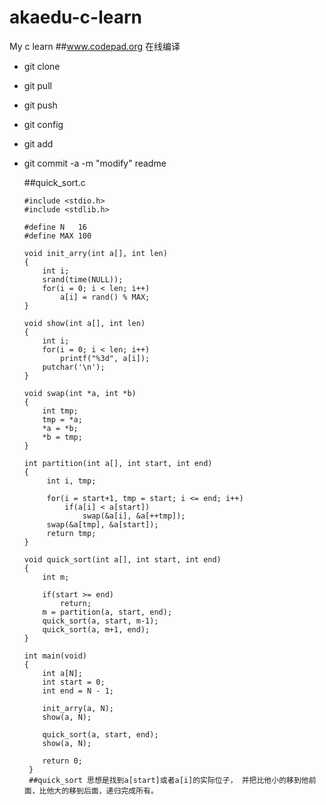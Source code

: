 akaedu-c-learn
==============

My c learn 
##www.codepad.org  在线编译

  * git clone 
  * git pull
  * git push
  * git config
  * git add
  * git commit -a -m "modify" readme



	##quick_sort.c
  
        #include <stdio.h>
        #include <stdlib.h>
        
        #define N	16
        #define MAX	100
        
        void init_arry(int a[], int len)
        {
        	int i;
        	srand(time(NULL));
        	for(i = 0; i < len; i++)
        		a[i] = rand() % MAX;
        }
        
        void show(int a[], int len)
        {
        	int i;
        	for(i = 0; i < len; i++)
        		printf("%3d", a[i]);
        	putchar('\n');
        }
        
        void swap(int *a, int *b)
        {
        	int tmp;
        	tmp = *a;
        	*a = *b;
        	*b = tmp;
        }
        
        int partition(int a[], int start, int end)
        {
        	 int i, tmp;
        	
        	 for(i = start+1, tmp = start; i <= end; i++)
        		 if(a[i] < a[start])
        			 swap(&a[i], &a[++tmp]);
        	 swap(&a[tmp], &a[start]);
        	 return tmp;
        }
        
        void quick_sort(int a[], int start, int end)
        {
        	int m;
        	
        	if(start >= end)
        		return;
        	m = partition(a, start, end);
        	quick_sort(a, start, m-1);
        	quick_sort(a, m+1, end);
        }
        
        int main(void)
        {
        	int a[N];
        	int start = 0;
        	int end = N - 1;
        	
        	init_arry(a, N);
        	show(a, N);
        	
        	quick_sort(a, start, end);
        	show(a, N);
        
            return 0;
         }
         ##quick_sort 思想是找到a[start]或者a[i]的实际位子， 并把比他小的移到他前面，比他大的移到后面，递归完成所有。
